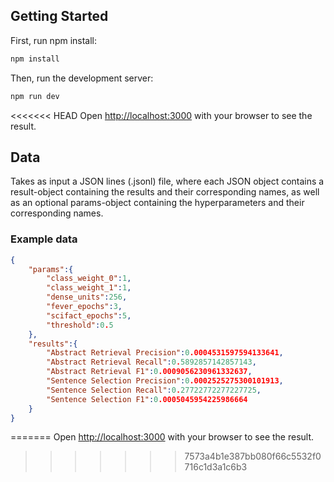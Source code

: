 ## Getting Started

First, run npm install:

```bash
npm install
```

Then, run the development server:

```bash
npm run dev
```

<<<<<<< HEAD
Open [http://localhost:3000](http://localhost:3000) with your browser to see the result.


## Data

Takes as input a JSON lines (.jsonl) file, where each JSON object contains a result-object containing the results and their corresponding names, as well as an optional params-object containing the hyperparameters and their corresponding names.

### Example data

```json
{
    "params":{
        "class_weight_0":1,
        "class_weight_1":1,
        "dense_units":256,
        "fever_epochs":3,
        "scifact_epochs":5,
        "threshold":0.5
    },
    "results":{
        "Abstract Retrieval Precision":0.0004531597594133641,
        "Abstract Retrieval Recall":0.5892857142857143,
        "Abstract Retrieval F1":0.0009056230961332637,
        "Sentence Selection Precision":0.0002525275300101913,
        "Sentence Selection Recall":0.27722772277227725,
        "Sentence Selection F1":0.0005045954225986664
    }
}
```
=======
Open [http://localhost:3000](http://localhost:3000) with your browser to see the result.
>>>>>>> 7573a4b1e387bb080f66c5532f0716c1d3a1c6b3
